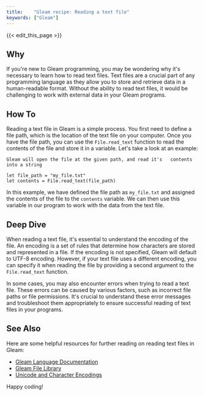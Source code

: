 ```yaml
---
title:    "Gleam recipe: Reading a text file"
keywords: ["Gleam"]
---
```


{{< edit_this_page >}}

## Why

If you're new to Gleam programming, you may be wondering why it's necessary to learn how to read text files. Text files are a crucial part of any programming language as they allow you to store and retrieve data in a human-readable format. Without the ability to read text files, it would be challenging to work with external data in your Gleam programs.

## How To

Reading a text file in Gleam is a simple process. You first need to define a file path, which is the location of the text file on your computer. Once you have the file path, you can use the `File.read_text` function to read the contents of the file and store it in a variable. Let's take a look at an example:

```
Gleam will open the file at the given path, and read it's   contents into a string

let file_path = "my_file.txt"
let contents = File.read_text(file_path)
```

In this example, we have defined the file path as `my_file.txt` and assigned the contents of the file to the `contents` variable. We can then use this variable in our program to work with the data from the text file. 

## Deep Dive

When reading a text file, it's essential to understand the encoding of the file. An encoding is a set of rules that determine how characters are stored and represented in a file. If the encoding is not specified, Gleam will default to UTF-8 encoding. However, if your text file uses a different encoding, you can specify it when reading the file by providing a second argument to the `File.read_text` function. 

In some cases, you may also encounter errors when trying to read a text file. These errors can be caused by various factors, such as incorrect file paths or file permissions. It's crucial to understand these error messages and troubleshoot them appropriately to ensure successful reading of text files in your programs.

## See Also

Here are some helpful resources for further reading on reading text files in Gleam:

- [Gleam Language Documentation](https://gleam.run/book/tour/reading-files.html)
- [Gleam File Library](https://gleam.run/std/file.html)
- [Unicode and Character Encodings](https://www.w3.org/International/questions/qa-choosing-encodings)
 
Happy coding!